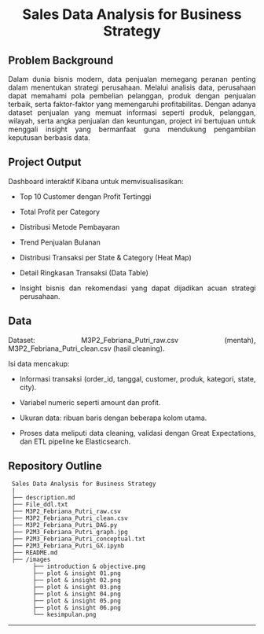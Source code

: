 <h1 align="center">Sales Data Analysis for Business Strategy
</h1>

## Problem Background

<div align="justify">

Dalam dunia bisnis modern, data penjualan memegang peranan penting dalam menentukan strategi perusahaan. Melalui analisis data, perusahaan dapat memahami pola pembelian pelanggan, produk dengan penjualan terbaik, serta faktor-faktor yang memengaruhi profitabilitas. Dengan adanya dataset penjualan yang memuat informasi seperti produk, pelanggan, wilayah, serta angka penjualan dan keuntungan, project ini bertujuan untuk menggali insight yang bermanfaat guna mendukung pengambilan keputusan berbasis data.

## Project Output

<div align="justify">

Dashboard interaktif Kibana untuk memvisualisasikan:

- Top 10 Customer dengan Profit Tertinggi

- Total Profit per Category

- Distribusi Metode Pembayaran

- Trend Penjualan Bulanan

- Distribusi Transaksi per State & Category (Heat Map)

- Detail Ringkasan Transaksi (Data Table)

- Insight bisnis dan rekomendasi yang dapat dijadikan acuan strategi perusahaan.

## Data

<div align="justify">

Dataset: M3P2_Febriana_Putri_raw.csv (mentah), M3P2_Febriana_Putri_clean.csv (hasil cleaning).

Isi data mencakup:

- Informasi transaksi (order_id, tanggal, customer, produk, kategori, state, city).

- Variabel numeric seperti amount dan profit.

- Ukuran data: ribuan baris dengan beberapa kolom utama.

- Proses data meliputi data cleaning, validasi dengan Great Expectations, dan ETL pipeline ke Elasticsearch.

## Repository Outline

<div align="justify">

 ```
  Sales Data Analysis for Business Strategy 
  |
  ├── description.md
  ├── File_ddl.txt
  ├── M3P2_Febriana_Putri_raw.csv
  ├── M3P2_Febriana_Putri_clean.csv
  ├── M3P2_Febriana_Putri_DAG.py
  ├── P2M3_Febriana_Putri_graph.jpg
  ├── P2M3_Febriana_Putri_conceptual.txt
  ├── P2M3_Febriana_Putri_GX.ipynb
  ├── README.md
  ├── /images
        ├── introduction & objective.png
        ├── plot & insight 01.png
        ├── plot & insight 02.png
        ├── plot & insight 03.png
        ├── plot & insight 04.png
        ├── plot & insight 05.png
        ├── plot & insight 06.png
        └── kesimpulan.png
  ```

---

